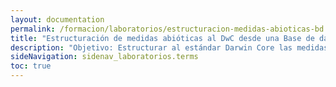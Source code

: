 ```yaml
---
layout: documentation
permalink: /formacion/laboratorios/estructuracion-medidas-abioticas-bd
title: "Estructuración de medidas abióticas al DwC desde una Base de datos geográfica"
description: "Objetivo: Estructurar al estándar Darwin Core las medidas abióticas presentes en las Bases de datos geográficas elaboradas a partir del Diccionario Geográfico de la ANLA, cumpliendo  los requisitos de publicación a través del SiB Colombia."
sideNavigation: sidenav_laboratorios.terms
toc: true
---
```

